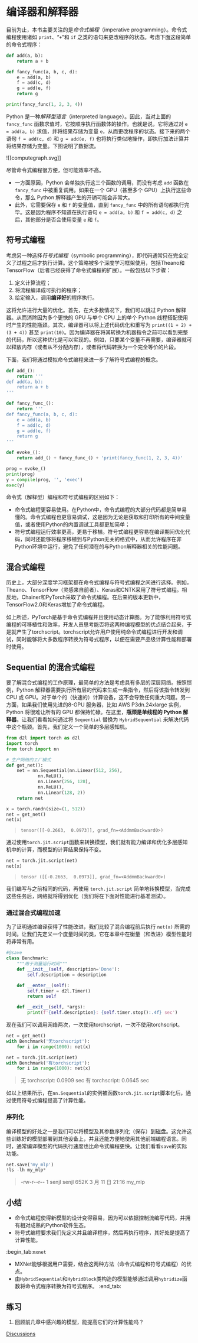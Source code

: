 # 编译器和解释器

目前为止，本书主要关注的是*命令式编程*（imperative programming）。命令式编程使用诸如 `print`、“`+`”和 `if` 之类的语句来更改程序的状态。考虑下面这段简单的命令式程序：

```python
def add(a, b):
    return a + b

def fancy_func(a, b, c, d):
    e = add(a, b)
    f = add(c, d)
    g = add(e, f)
    return g

print(fancy_func(1, 2, 3, 4))
```

Python 是一种*解释型语言*（interpreted language）。因此，当对上面的 `fancy_func` 函数求值时，它按顺序执行函数体的操作。也就是说，它将通过对 `e = add(a, b)` 求值，并将结果存储为变量 `e`，从而更改程序的状态。接下来的两个语句 `f = add(c, d)` 和 `g = add(e, f)` 也将执行类似地操作，即执行加法计算并将结果存储为变量。下图说明了数据流。

![[computegraph.svg]]

尽管命令式编程很方便，但可能效率不高。
- 一方面原因，Python 会单独执行这三个函数的调用，而没有考虑 `add` 函数在 `fancy_func` 中被重复调用。如果在一个 GPU（甚至多个 GPU）上执行这些命令，那么 Python 解释器产生的开销可能会非常大。
- 此外，它需要保存 `e` 和 `f` 的变量值，直到 `fancy_func` 中的所有语句都执行完毕。这是因为程序不知道在执行语句 `e = add(a, b)` 和 `f = add(c, d)` 之后，其他部分是否会使用变量 `e` 和 `f`。

## 符号式编程

考虑另一种选择*符号式编程*（symbolic programming），即代码通常只在完全定义了过程之后才执行计算。这个策略被多个深度学习框架使用，包括Theano和TensorFlow（后者已经获得了命令式编程的扩展）。一般包括以下步骤：

1. 定义计算流程；
2. 将流程编译成可执行的程序；
3. 给定输入，调用**编译好**的程序执行。

这将允许进行大量的优化。首先，在大多数情况下，我们可以跳过 Python 解释器。从而消除因为多个更快的 GPU 与单个 CPU 上的单个 Python 线程搭配使用时产生的性能瓶颈。其次，编译器可以将上述代码优化和重写为 `print((1 + 2) + (3 + 4))` 甚至 `print(10)`。因为编译器在将其转换为机器指令之前可以看到完整的代码，所以这种优化是可以实现的。例如，只要某个变量不再需要，编译器就可以释放内存（或者从不分配内存），或者将代码转换为一个完全等价的片段。

下面，我们将通过模拟命令式编程来进一步了解符号式编程的概念。

```python
def add_():
    return '''
def add(a, b):
    return a + b
'''

def fancy_func_():
    return '''
def fancy_func(a, b, c, d):
    e = add(a, b)
    f = add(c, d)
    g = add(e, f)
    return g
'''

def evoke_():
    return add_() + fancy_func_() + 'print(fancy_func(1, 2, 3, 4))'

prog = evoke_()
print(prog)
y = compile(prog, '', 'exec')
exec(y)
```

命令式（解释型）编程和符号式编程的区别如下：

* 命令式编程更容易使用。在Python中，命令式编程的大部分代码都是简单易懂的。命令式编程也更容易调试，这是因为无论是获取和打印所有的中间变量值，或者使用Python的内置调试工具都更加简单；
* 符号式编程运行效率更高，更易于移植。符号式编程更容易在编译期间优化代码，同时还能够将程序移植到与Python无关的格式中，从而允许程序在非Python环境中运行，避免了任何潜在的与Python解释器相关的性能问题。

## 混合式编程

历史上，大部分深度学习框架都在命令式编程与符号式编程之间进行选择。例如，Theano、TensorFlow（灵感来自前者）、Keras和CNTK采用了符号式编程。相反地，Chainer和PyTorch采取了命令式编程。在后来的版本更新中，TensorFlow2.0和Keras增加了命令式编程。

如上所述，PyTorch是基于命令式编程并且使用动态计算图。为了能够利用符号式编程的可移植性和效率，开发人员思考能否将这两种编程模型的优点结合起来，于是就产生了torchscript。torchscript允许用户使用纯命令式编程进行开发和调试，同时能够将大多数程序转换为符号式程序，以便在需要产品级计算性能和部署时使用。

## Sequential 的混合式编程

要了解混合式编程的工作原理，最简单的方法是考虑具有多层的深层网络。按照惯例，Python 解释器需要执行所有层的代码来生成一条指令，然后将该指令转发到 CPU 或 GPU。对于单个的（快速的）计算设备，这不会导致任何重大问题。另一方面，如果我们使用先进的8-GPU 服务器，比如 AWS P3dn.24xlarge 实例，Python 将很难让所有的 GPU 都保持忙碌。在这里，**瓶颈是单线程的 Python 解释器**。让我们看看如何通过将 `Sequential` 替换为 `HybridSequential` 来解决代码中这个瓶颈。首先，我们定义一个简单的多层感知机。

```python
from d2l import torch as d2l
import torch
from torch import nn

# 生产网络的工厂模式
def get_net():
    net = nn.Sequential(nn.Linear(512, 256),
            nn.ReLU(),
            nn.Linear(256, 128),
            nn.ReLU(),
            nn.Linear(128, 2))
    return net

x = torch.randn(size=(1, 512))
net = get_net()
net(x)
```

> `tensor([[-0.2663,  0.0973]], grad_fn=<AddmmBackward0>)`

通过使用`torch.jit.script`函数来转换模型，我们就有能力编译和优化多层感知机中的计算，而模型的计算结果保持不变。

```python
net = torch.jit.script(net)
net(x)
```

> `tensor ([[-0.2663,  0.0973]], grad_fn=<AddmmBackward0>)`

我们编写与之前相同的代码，再使用 `torch.jit.script` 简单地转换模型，当完成这些任务后，网络就将得到优化（我们将在下面对性能进行基准测试）。

### 通过混合式编程加速

为了证明通过编译获得了性能改进，我们比较了混合编程前后执行 `net(x)` 所需的时间。让我们先定义一个度量时间的类，它在本章中在衡量（和改进）模型性能时将非常有用。

```python
#@save
class Benchmark:
    """用于测量运行时间"""
    def __init__(self, description='Done'):
        self.description = description

    def __enter__(self):
        self.timer = d2l.Timer()
        return self

    def __exit__(self, *args):
        print(f'{self.description}: {self.timer.stop():.4f} sec')
```

现在我们可以调用网络两次，一次使用torchscript，一次不使用torchscript。

```python
net = get_net()
with Benchmark('无torchscript'):
    for i in range(1000): net(x)

net = torch.jit.script(net)
with Benchmark('有torchscript'):
    for i in range(1000): net(x)
```

> 无 torchscript: 0.0909 sec
> 有 torchscript: 0.0645 sec

如以上结果所示，在`nn.Sequential`的实例被函数`torch.jit.script`脚本化后，通过使用符号式编程提高了计算性能。

### 序列化

编译模型的好处之一是我们可以将模型及其参数序列化（保存）到磁盘。这允许这些训练好的模型部署到其他设备上，并且还能方便地使用其他前端编程语言。同时，通常编译模型的代码执行速度也比命令式编程更快。让我们看看`save`的实际功能。

```python
net.save('my_mlp')
!ls -lh my_mlp*
```

> -rw-r--r-- 1 senjl senjl 652K  3 月 11 日 21:16 my_mlp

## 小结

* 命令式编程使得新模型的设计变得容易，因为可以依据控制流编写代码，并拥有相对成熟的Python软件生态。
* 符号式编程要求我们先定义并且编译程序，然后再执行程序，其好处是提高了计算性能。

:begin_tab:`mxnet`
* MXNet能够根据用户需要，结合这两种方法（命令式编程和符号式编程）的优点。
* 由`HybridSequential`和`HybridBlock`类构造的模型能够通过调用`hybridize`函数将命令式程序转换为符号式程序。
:end_tab:

## 练习

1. 回顾前几章中感兴趣的模型，能提高它们的计算性能吗？

[Discussions](https://discuss.d2l.ai/t/2788)
